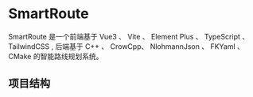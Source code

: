 # SmartRoute
SmartRoute 是一个前端基于 Vue3 、 Vite 、 Element Plus 、 TypeScript 、 TailwindCSS ,
后端基于 C++ 、 CrowCpp、 NlohmannJson 、 FKYaml 、 CMake 的智能路线规划系统。

## 项目结构

